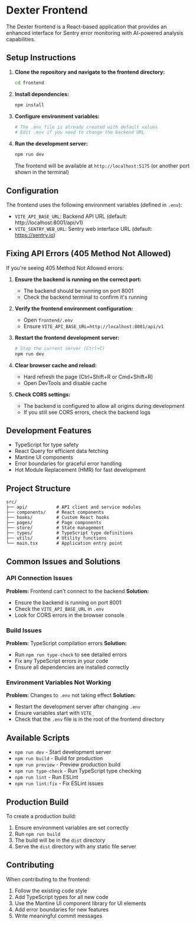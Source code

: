 # Dexter Frontend

The Dexter frontend is a React-based application that provides an enhanced interface for Sentry error monitoring with AI-powered analysis capabilities.

## Setup Instructions

1. **Clone the repository and navigate to the frontend directory:**
   ```bash
   cd frontend
   ```

2. **Install dependencies:**
   ```bash
   npm install
   ```

3. **Configure environment variables:**
   ```bash
   # The .env file is already created with default values
   # Edit .env if you need to change the backend URL
   ```

4. **Run the development server:**
   ```bash
   npm run dev
   ```

   The frontend will be available at `http://localhost:5175` (or another port shown in the terminal)

## Configuration

The frontend uses the following environment variables (defined in `.env`):

- `VITE_API_BASE_URL`: Backend API URL (default: http://localhost:8001/api/v1)
- `VITE_SENTRY_WEB_URL`: Sentry web interface URL (default: https://sentry.io)

## Fixing API Errors (405 Method Not Allowed)

If you're seeing 405 Method Not Allowed errors:

1. **Ensure the backend is running on the correct port:**
   - The backend should be running on port 8001
   - Check the backend terminal to confirm it's running

2. **Verify the frontend environment configuration:**
   - Open `frontend/.env`
   - Ensure `VITE_API_BASE_URL=http://localhost:8001/api/v1`

3. **Restart the frontend development server:**
   ```bash
   # Stop the current server (Ctrl+C)
   npm run dev
   ```

4. **Clear browser cache and reload:**
   - Hard refresh the page (Ctrl+Shift+R or Cmd+Shift+R)
   - Open DevTools and disable cache

5. **Check CORS settings:**
   - The backend is configured to allow all origins during development
   - If you still see CORS errors, check the backend logs

## Development Features

- TypeScript for type safety
- React Query for efficient data fetching
- Mantine UI components
- Error boundaries for graceful error handling
- Hot Module Replacement (HMR) for fast development

## Project Structure

```
src/
├── api/           # API client and service modules
├── components/    # React components
├── hooks/         # Custom React hooks
├── pages/         # Page components
├── store/         # State management
├── types/         # TypeScript type definitions
├── utils/         # Utility functions
└── main.tsx       # Application entry point
```

## Common Issues and Solutions

### API Connection Issues

**Problem:** Frontend can't connect to the backend
**Solution:** 
- Ensure the backend is running on port 8001
- Check the `VITE_API_BASE_URL` in `.env`
- Look for CORS errors in the browser console

### Build Issues

**Problem:** TypeScript compilation errors
**Solution:**
- Run `npm run type-check` to see detailed errors
- Fix any TypeScript errors in your code
- Ensure all dependencies are installed correctly

### Environment Variables Not Working

**Problem:** Changes to `.env` not taking effect
**Solution:**
- Restart the development server after changing `.env`
- Ensure variables start with `VITE_`
- Check that the `.env` file is in the root of the frontend directory

## Available Scripts

- `npm run dev` - Start development server
- `npm run build` - Build for production
- `npm run preview` - Preview production build
- `npm run type-check` - Run TypeScript type checking
- `npm run lint` - Run ESLint
- `npm run lint:fix` - Fix ESLint issues

## Production Build

To create a production build:

1. Ensure environment variables are set correctly
2. Run `npm run build`
3. The build will be in the `dist` directory
4. Serve the `dist` directory with any static file server

## Contributing

When contributing to the frontend:

1. Follow the existing code style
2. Add TypeScript types for all new code
3. Use the Mantine UI component library for UI elements
4. Add error boundaries for new features
5. Write meaningful commit messages
